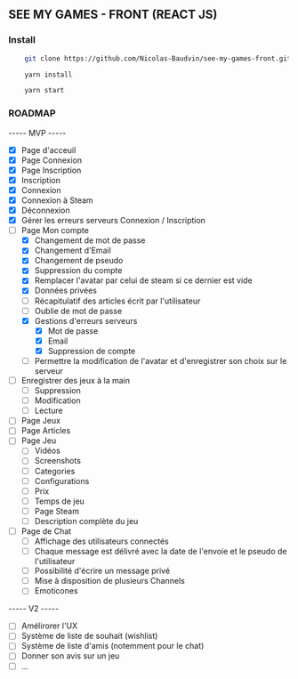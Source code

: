 ## SEE MY GAMES - FRONT (REACT JS)

### Install 

```bash
    git clone https://github.com/Nicolas-Baudvin/see-my-games-front.git
```

```bash
    yarn install
```

```bash
    yarn start
```

### ROADMAP

----- MVP -----

- [x] Page d'acceuil
- [x] Page Connexion
- [x] Page Inscription
- [x] Inscription
- [x] Connexion
- [x] Connexion à Steam
- [x] Déconnexion
- [x] Gérer les erreurs serveurs Connexion / Inscription
- [ ] Page Mon compte
  - [x] Changement de mot de passe
  - [x] Changement d'Email
  - [x] Changement de pseudo
  - [x] Suppression du compte
  - [x] Remplacer l'avatar par celui de steam si ce dernier est vide
  - [x] Données privées
  - [ ] Récapitulatif des articles écrit par l'utilisateur
  - [ ] Oublie de mot de passe
  - [x] Gestions d'erreurs serveurs
    - [x] Mot de passe
    - [x] Email
    - [x] Suppression de compte
  - [ ] Permettre la modification de l'avatar et d'enregistrer son choix sur le serveur
- [ ] Enregistrer des jeux à la main
  - [ ] Suppression
  - [ ] Modification
  - [ ] Lecture
- [ ] Page Jeux
- [ ] Page Articles
- [ ] Page Jeu
  - [ ] Vidéos
  - [ ] Screenshots
  - [ ] Categories
  - [ ] Configurations
  - [ ] Prix
  - [ ] Temps de jeu
  - [ ] Page Steam
  - [ ] Description complète du jeu
- [ ] Page de Chat
  - [ ] Affichage des utilisateurs connectés
  - [ ] Chaque message est délivré avec la date de l'envoie et le pseudo de l'utilisateur
  - [ ] Possibilité d'écrire un message privé
  - [ ] Mise à disposition de plusieurs Channels
  - [ ] Emoticones

----- V2 -----

- [ ] Amélirorer l'UX
- [ ] Système de liste de souhait (wishlist)
- [ ] Système de liste d'amis (notemment pour le chat)
- [ ] Donner son avis sur un jeu
- [ ] ...
